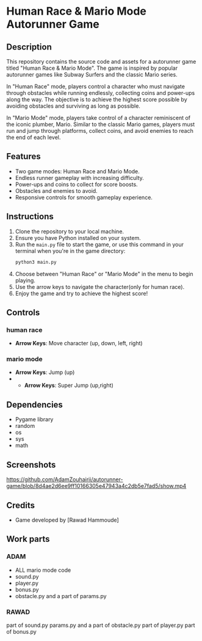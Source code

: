 # Human Race & Mario Mode Autorunner Game

## Description
This repository contains the source code and assets for a autorunner game titled "Human Race & Mario Mode". The game is inspired by popular autorunner games like Subway Surfers and the classic Mario series.

In "Human Race" mode, players control a character who must navigate through obstacles while running endlessly, collecting coins and power-ups along the way. The objective is to achieve the highest score possible by avoiding obstacles and surviving as long as possible.

In "Mario Mode" mode, players take control of a character reminiscent of the iconic plumber, Mario. Similar to the classic Mario games, players must run and jump through platforms, collect coins, and avoid enemies to reach the end of each level.

## Features
- Two game modes: Human Race and Mario Mode.
- Endless runner gameplay with increasing difficulty.
- Power-ups and coins to collect for score boosts.
- Obstacles and enemies to avoid.
- Responsive controls for smooth gameplay experience.

## Instructions
1. Clone the repository to your local machine.
2. Ensure you have Python installed on your system.
3. Run the `main.py` file to start the game, or use this command in your terminal when you're in the game directory:
   ```bash
   python3 main.py
   ```
5. Choose between "Human Race" or "Mario Mode" in the menu to begin playing.
6. Use the arrow keys to navigate the character(only for human race).
7. Enjoy the game and try to achieve the highest score!

## Controls
### human race
- **Arrow Keys**: Move character (up, down, left, right)
### mario mode
- **Arrow Keys**: Jump (up)
- - **Arrow Keys**: Super Jump (up,right)

## Dependencies
- Pygame library
- random
- os
- sys
- math

## Screenshots
https://github.com/AdamZouhairii/autorunner-game/blob/8d4ae2d6ee9ff10166305e47943a4c2db5e7fad5/show.mp4


## Credits
- Game developed by [Rawad Hammoude]

## Work parts
### ADAM
- ALL mario mode code
- sound.py
- player.py
- bonus.py
- obstacle.py
and a part of params.py
### RAWAD
part of sound.py
params.py and a part of obstacle.py
part of player.py
part of bonus.py
